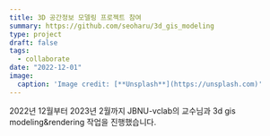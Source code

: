 ```yaml
---
title: 3D 공간정보 모델링 프로젝트 참여
summary: https://github.com/seoharu/3d_gis_modeling
type: project
draft: false
tags:
  - collaborate
date: "2022-12-01"
image:
  caption: 'Image credit: [**Unsplash**](https://unsplash.com)'
---
```


2022년 12월부터 2023년 2월까지 JBNU-vclab의 교수님과 3d gis modeling&rendering 작업을 진행했습니다. 